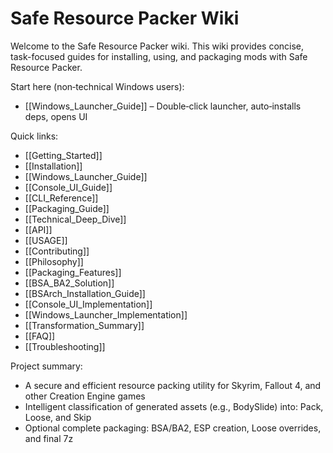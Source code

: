 # Safe Resource Packer Wiki

Welcome to the Safe Resource Packer wiki. This wiki provides concise, task-focused guides for installing, using, and packaging mods with Safe Resource Packer.

Start here (non‑technical Windows users):

-   [[Windows_Launcher_Guide]] – Double‑click launcher, auto‑installs deps, opens UI

Quick links:

-   [[Getting_Started]]
-   [[Installation]]
-   [[Windows_Launcher_Guide]]
-   [[Console_UI_Guide]]
-   [[CLI_Reference]]
-   [[Packaging_Guide]]
-   [[Technical_Deep_Dive]]
-   [[API]]
-   [[USAGE]]
-   [[Contributing]]
-   [[Philosophy]]
-   [[Packaging_Features]]
-   [[BSA_BA2_Solution]]
-   [[BSArch_Installation_Guide]]
-   [[Console_UI_Implementation]]
-   [[Windows_Launcher_Implementation]]
-   [[Transformation_Summary]]
-   [[FAQ]]
-   [[Troubleshooting]]

Project summary:

-   A secure and efficient resource packing utility for Skyrim, Fallout 4, and other Creation Engine games
-   Intelligent classification of generated assets (e.g., BodySlide) into: Pack, Loose, and Skip
-   Optional complete packaging: BSA/BA2, ESP creation, Loose overrides, and final 7z
